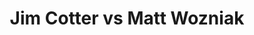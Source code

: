 ---
title: Jim Cotter vs Matt Wozniak
player1:
  name: Cotter, Jim
  percent: 76
  wins: 1
  losses: 1
player2:
  name: Wozniak, Matt
  percent: 92
  wins: 1
  losses: 1
games:
- player1:
    team: BC
    position: Fourth
    percent: 74
    win: 0
    loss: 1
  player2:
    team: MB
    position: Second
    percent: 99
    win: 1
    loss: 0
  event: Brier
  year: 2016
  draw: Round Robin(13)
  score: MB 8 - BC 3
- player1:
    team: BC
    position: Fourth
    percent: 79
    win: 1
    loss: 0
  player2:
    team: MB
    position: Second
    percent: 86
    win: 0
    loss: 1
  event: Brier
  year: 2017
  draw: Round Robin(10)
  score: BC 7 - MB 5
- player1:
    team: MOR
    position: Fourth
    percent: 87
    win: 0
    loss: 1
  player2:
    team: MCE
    position: Second
    percent: 83
    win: 1
    loss: 0
  event: Trials (Men)
  year: 2013
  draw: Round Robin(6)
  score: MCE 7 - MOR 5
- player1:
    team: Morr
    position: Third
    percent: 90
    win: 0
    loss: 1
  player2:
    team: McEw
    position: Second
    percent: 90
    win: 1
    loss: 0
  event: Trials (Men)
  year: 2017
  draw: Round Robin(4)
  score: Morr 1 - McEw 3
---